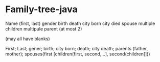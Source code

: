 # Family-tree-java
Name (first, last)
gender
birth
death
city born
city died
spouse multiple
children multipule
parent (at most 2)

(may all have blanks)

First; Last; gener; birth; city born; death; city death; parents (father, mother); spouses(first [children(first, second,...], second(children[]))
